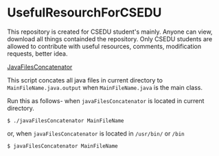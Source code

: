 # UsefulResourchForCSEDU

This repository is created for CSEDU student's mainly. Anyone can view, download all things containded the repository. Only
CSEDU students are allowed to contribute with useful resources, comments, modification requests, better idea.


[JavaFilesConcatenator](./javaFilesConcatenator)

This script concates all java files in current directory to ```MainFileName.java.output``` when ```MainFileName.java``` is the main class.


Run this as follows-
when ```javaFilesConcatenator``` is located in current directory.
```
$ ./javaFilesConcatenator MainFileName
```
or,
when ```javaFilesConcatenator``` is located in ```/usr/bin/```  or ```/bin```
```
$ javaFilesConcatenator MainFileName
``` 
